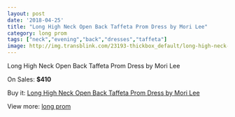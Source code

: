 ```yaml
---
layout: post
date: '2018-04-25'
title: "Long High Neck Open Back Taffeta Prom Dress by Mori Lee"
category: long prom
tags: ["neck","evening","back","dresses","taffeta"]
image: http://img.transblink.com/23193-thickbox_default/long-high-neck-open-back-taffeta-prom-dress-by-mori-lee.jpg
---
```

Long High Neck Open Back Taffeta Prom Dress by Mori Lee

On Sales: **$410**
<a href="https://www.transblink.com/en/long-prom/7353-long-high-neck-open-back-taffeta-prom-dress-by-mori-lee.html"><amp-img layout="responsive" width="600" height="600" src="//img.transblink.com/23193-thickbox_default/long-high-neck-open-back-taffeta-prom-dress-by-mori-lee.jpg" alt="Long High Neck Open Back Taffeta Prom Dress by Mori Lee 0" /></a>
<a href="https://www.transblink.com/en/long-prom/7353-long-high-neck-open-back-taffeta-prom-dress-by-mori-lee.html"><amp-img layout="responsive" width="600" height="600" src="//img.transblink.com/23197-thickbox_default/long-high-neck-open-back-taffeta-prom-dress-by-mori-lee.jpg" alt="Long High Neck Open Back Taffeta Prom Dress by Mori Lee 1" /></a>
<a href="https://www.transblink.com/en/long-prom/7353-long-high-neck-open-back-taffeta-prom-dress-by-mori-lee.html"><amp-img layout="responsive" width="600" height="600" src="//img.transblink.com/23196-thickbox_default/long-high-neck-open-back-taffeta-prom-dress-by-mori-lee.jpg" alt="Long High Neck Open Back Taffeta Prom Dress by Mori Lee 2" /></a>
<a href="https://www.transblink.com/en/long-prom/7353-long-high-neck-open-back-taffeta-prom-dress-by-mori-lee.html"><amp-img layout="responsive" width="600" height="600" src="//img.transblink.com/23195-thickbox_default/long-high-neck-open-back-taffeta-prom-dress-by-mori-lee.jpg" alt="Long High Neck Open Back Taffeta Prom Dress by Mori Lee 3" /></a>
<a href="https://www.transblink.com/en/long-prom/7353-long-high-neck-open-back-taffeta-prom-dress-by-mori-lee.html"><amp-img layout="responsive" width="600" height="600" src="//img.transblink.com/23194-thickbox_default/long-high-neck-open-back-taffeta-prom-dress-by-mori-lee.jpg" alt="Long High Neck Open Back Taffeta Prom Dress by Mori Lee 4" /></a>

Buy it: [Long High Neck Open Back Taffeta Prom Dress by Mori Lee](https://www.transblink.com/en/long-prom/7353-long-high-neck-open-back-taffeta-prom-dress-by-mori-lee.html "Long High Neck Open Back Taffeta Prom Dress by Mori Lee")

View more: [long prom](https://www.transblink.com/en/58-long-prom "long prom")